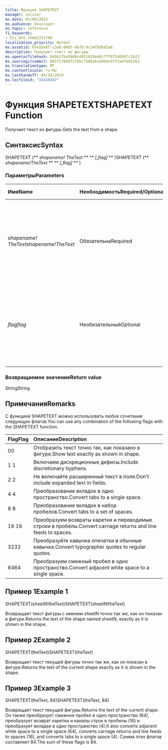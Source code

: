 ```yaml
---
title: Функция SHAPETEXT
manager: soliver
ms.date: 03/09/2015
ms.audience: Developer
ms.topic: reference
f1_keywords:
- Vis_DSS.chm82251788
localization_priority: Normal
ms.assetid: 87ea5e8f-c3e0-009f-4bf8-8c34fbdb83a6
description: Получает текст из фигуры.
ms.openlocfilehash: bb9b1fbe5900cd051828ed6c7ff07546567c1b23
ms.sourcegitcommit: 8657170d071f9bcf680aba50b9c07f2a4fb82283
ms.translationtype: MT
ms.contentlocale: ru-RU
ms.lasthandoff: 04/28/2019
ms.locfileid: "33419347"
---
```

# <a name="shapetext-function"></a><span data-ttu-id="bf3f7-103">Функция SHAPETEXT</span><span class="sxs-lookup"><span data-stu-id="bf3f7-103">SHAPETEXT Function</span></span>

<span data-ttu-id="bf3f7-104">Получает текст из фигуры.</span><span class="sxs-lookup"><span data-stu-id="bf3f7-104">Gets the text from a shape.</span></span> 
  
## <a name="syntax"></a><span data-ttu-id="bf3f7-105">Синтаксис</span><span class="sxs-lookup"><span data-stu-id="bf3f7-105">Syntax</span></span>

<span data-ttu-id="bf3f7-106">SHAPETEXT (\*\* *shapename! TheText* \*\* \*\* *[,flag]* \*\* )</span><span class="sxs-lookup"><span data-stu-id="bf3f7-106">SHAPETEXT (\*\* *shapename!TheText* \*\* \*\* *[,flag]* \*\* )</span></span> 
  
### <a name="parameters"></a><span data-ttu-id="bf3f7-107">Параметры</span><span class="sxs-lookup"><span data-stu-id="bf3f7-107">Parameters</span></span>

|<span data-ttu-id="bf3f7-108">**Имя**</span><span class="sxs-lookup"><span data-stu-id="bf3f7-108">**Name**</span></span>|<span data-ttu-id="bf3f7-109">**Необходимость**</span><span class="sxs-lookup"><span data-stu-id="bf3f7-109">**Required/Optional**</span></span>|<span data-ttu-id="bf3f7-110">**Тип данных**</span><span class="sxs-lookup"><span data-stu-id="bf3f7-110">**Data Type**</span></span>|<span data-ttu-id="bf3f7-111">**Описание**</span><span class="sxs-lookup"><span data-stu-id="bf3f7-111">**Description**</span></span>|
|:-----|:-----|:-----|:-----|
| <span data-ttu-id="bf3f7-112">_shapename! TheText_</span><span class="sxs-lookup"><span data-stu-id="bf3f7-112">_shapename!TheText_</span></span> <br/> |<span data-ttu-id="bf3f7-113">Обязательна</span><span class="sxs-lookup"><span data-stu-id="bf3f7-113">Required</span></span>  <br/> ||<span data-ttu-id="bf3f7-114">Ссылка на ячейку с именем TheText в целевой фигуре.</span><span class="sxs-lookup"><span data-stu-id="bf3f7-114">A reference to the cell named TheText in the target shape.</span></span>  <span data-ttu-id="bf3f7-115">_Shapename!_</span><span class="sxs-lookup"><span data-stu-id="bf3f7-115">_Shapename!_</span></span> <span data-ttu-id="bf3f7-116">— имя фигуры, из которой вы хотите получить текст.</span><span class="sxs-lookup"><span data-stu-id="bf3f7-116">is the name of the shape from which you want to retrieve the text.</span></span>  <br/> |
| <span data-ttu-id="bf3f7-117">_flag_</span><span class="sxs-lookup"><span data-stu-id="bf3f7-117">_flag_</span></span> <br/> |<span data-ttu-id="bf3f7-118">Необязательный</span><span class="sxs-lookup"><span data-stu-id="bf3f7-118">Optional</span></span>  <br/> |<span data-ttu-id="bf3f7-119">**Числовой**</span><span class="sxs-lookup"><span data-stu-id="bf3f7-119">**Numeric**</span></span> <br/> |<span data-ttu-id="bf3f7-120">Бит, который определяет формат текста.</span><span class="sxs-lookup"><span data-stu-id="bf3f7-120">A bit that specifies the format of the text.</span></span> <span data-ttu-id="bf3f7-121">Флаг по умолчанию (0) показывает текст точно так, как он отображается в фигуре.</span><span class="sxs-lookup"><span data-stu-id="bf3f7-121">The default flag (0) shows the text exactly as it is shown in the shape.</span></span>  <br/> |
   
### <a name="return-value"></a><span data-ttu-id="bf3f7-122">Возвращаемое значение</span><span class="sxs-lookup"><span data-stu-id="bf3f7-122">Return value</span></span>

<span data-ttu-id="bf3f7-123">String</span><span class="sxs-lookup"><span data-stu-id="bf3f7-123">String</span></span>
  
## <a name="remarks"></a><span data-ttu-id="bf3f7-124">Примечания</span><span class="sxs-lookup"><span data-stu-id="bf3f7-124">Remarks</span></span>

<span data-ttu-id="bf3f7-125">С функцией SHAPETEXT можно использовать любое сочетание следующих флагов.</span><span class="sxs-lookup"><span data-stu-id="bf3f7-125">You can use any combination of the following flags with the SHAPETEXT function.</span></span>
  
|<span data-ttu-id="bf3f7-126">**Flag**</span><span class="sxs-lookup"><span data-stu-id="bf3f7-126">**Flag**</span></span>|<span data-ttu-id="bf3f7-127">**Описание**</span><span class="sxs-lookup"><span data-stu-id="bf3f7-127">**Description**</span></span>|
|:-----|:-----|
|<span data-ttu-id="bf3f7-128">0</span><span class="sxs-lookup"><span data-stu-id="bf3f7-128">0</span></span>  <br/> |<span data-ttu-id="bf3f7-129">Отобразить текст точно так, как показано в фигуре.</span><span class="sxs-lookup"><span data-stu-id="bf3f7-129">Show text exactly as shown in shape.</span></span>  <br/> |
|<span data-ttu-id="bf3f7-130">1 </span><span class="sxs-lookup"><span data-stu-id="bf3f7-130">1</span></span>  <br/> |<span data-ttu-id="bf3f7-131">Включаем дискреционные дефисы.</span><span class="sxs-lookup"><span data-stu-id="bf3f7-131">Include discretionary hyphens.</span></span>  <br/> |
|<span data-ttu-id="bf3f7-132">2 </span><span class="sxs-lookup"><span data-stu-id="bf3f7-132">2</span></span>  <br/> |<span data-ttu-id="bf3f7-133">Не включайте расширенный текст в поля.</span><span class="sxs-lookup"><span data-stu-id="bf3f7-133">Don't include expanded text in fields.</span></span>  <br/> |
|<span data-ttu-id="bf3f7-134">4 </span><span class="sxs-lookup"><span data-stu-id="bf3f7-134">4</span></span>  <br/> |<span data-ttu-id="bf3f7-135">Преобразование вкладок в одно пространство.</span><span class="sxs-lookup"><span data-stu-id="bf3f7-135">Convert tabs to a single space.</span></span>  <br/> |
|<span data-ttu-id="bf3f7-136">8 </span><span class="sxs-lookup"><span data-stu-id="bf3f7-136">8</span></span>  <br/> |<span data-ttu-id="bf3f7-137">Преобразование вкладок в набор пробелов.</span><span class="sxs-lookup"><span data-stu-id="bf3f7-137">Convert tabs to a set of spaces.</span></span>  <br/> |
|<span data-ttu-id="bf3f7-138">16 </span><span class="sxs-lookup"><span data-stu-id="bf3f7-138">16</span></span>  <br/> |<span data-ttu-id="bf3f7-139">Преобразуем возвраты каретки и переводимые строки в пробелы.</span><span class="sxs-lookup"><span data-stu-id="bf3f7-139">Convert carriage returns and line feeds to spaces.</span></span>  <br/> |
|<span data-ttu-id="bf3f7-140">32</span><span class="sxs-lookup"><span data-stu-id="bf3f7-140">32</span></span>  <br/> |<span data-ttu-id="bf3f7-141">Преобразуйте кавычка опечатки в обычные кавычка.</span><span class="sxs-lookup"><span data-stu-id="bf3f7-141">Convert typographer quotes to regular quotes.</span></span>  <br/> |
|<span data-ttu-id="bf3f7-142">64</span><span class="sxs-lookup"><span data-stu-id="bf3f7-142">64</span></span>  <br/> |<span data-ttu-id="bf3f7-143">Преобразуем смежный пробел в одно пространство.</span><span class="sxs-lookup"><span data-stu-id="bf3f7-143">Convert adjacent white space to a single space.</span></span>  <br/> |
   
## <a name="example-1"></a><span data-ttu-id="bf3f7-144">Пример 1</span><span class="sxs-lookup"><span data-stu-id="bf3f7-144">Example 1</span></span>

<span data-ttu-id="bf3f7-145">SHAPETEXT(sheetN!theText)</span><span class="sxs-lookup"><span data-stu-id="bf3f7-145">SHAPETEXT(sheetN!theText)</span></span>
  
<span data-ttu-id="bf3f7-146">Возвращает текст фигуры с именем sheetN точно так же, как он показан в фигуре.</span><span class="sxs-lookup"><span data-stu-id="bf3f7-146">Returns the text of the shape named sheetN, exactly as it is shown in the shape.</span></span>
  
## <a name="example-2"></a><span data-ttu-id="bf3f7-147">Пример 2</span><span class="sxs-lookup"><span data-stu-id="bf3f7-147">Example 2</span></span>

<span data-ttu-id="bf3f7-148">SHAPETEXT(theText)</span><span class="sxs-lookup"><span data-stu-id="bf3f7-148">SHAPETEXT(theText)</span></span>
  
<span data-ttu-id="bf3f7-149">Возвращает текст текущей фигуры точно так же, как он показан в фигуре.</span><span class="sxs-lookup"><span data-stu-id="bf3f7-149">Returns the text of the current shape exactly as it is shown in the shape.</span></span>
  
## <a name="example-3"></a><span data-ttu-id="bf3f7-150">Пример 3</span><span class="sxs-lookup"><span data-stu-id="bf3f7-150">Example 3</span></span>

<span data-ttu-id="bf3f7-151">SHAPETEXT(theText, 84)</span><span class="sxs-lookup"><span data-stu-id="bf3f7-151">SHAPETEXT(theText, 84)</span></span>
  
<span data-ttu-id="bf3f7-152">Возвращает текст текущей фигуры.</span><span class="sxs-lookup"><span data-stu-id="bf3f7-152">Returns the text of the current shape.</span></span> <span data-ttu-id="bf3f7-153">Он также преобразует смежное пробел в одно пространство (64), преобразует возврат каретки и каналы строк в пробелы (16) и преобразует вкладки в одно пространство (4).</span><span class="sxs-lookup"><span data-stu-id="bf3f7-153">It also converts adjacent white space to a single space (64), converts carriage returns and line feeds to spaces (16), and converts tabs to a single space (4).</span></span> <span data-ttu-id="bf3f7-154">Сумма этих флагов составляет 84.</span><span class="sxs-lookup"><span data-stu-id="bf3f7-154">The sum of these flags is 84.</span></span>
  

